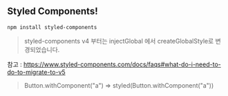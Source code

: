 ## Styled Components!

```
npm install styled-components
```

> styled-components v4 부터는 injectGlobal 에서 createGlobalStyle로 변경되었습니다.

참고 : https://www.styled-components.com/docs/faqs#what-do-i-need-to-do-to-migrate-to-v5

> Button.withComponent("a") => styled(Button.withComponent("a"))
